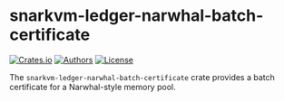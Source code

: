 # snarkvm-ledger-narwhal-batch-certificate

[![Crates.io](https://img.shields.io/crates/v/snarkvm-ledger-narwhal-batch-certificate.svg?color=neon)](https://crates.io/crates/snarkvm-ledger-narwhal-batch-certificate)
[![Authors](https://img.shields.io/badge/authors-Aleo-orange.svg)](https://aleo.org)
[![License](https://img.shields.io/badge/License-Apache%202.0-blue.svg)](./LICENSE.md)

The `snarkvm-ledger-narwhal-batch-certificate` crate provides a batch certificate for a Narwhal-style memory pool.
